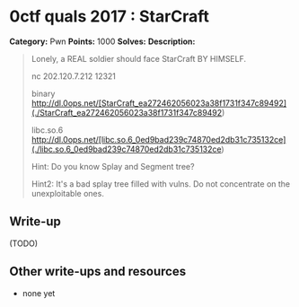 # 0ctf quals 2017 : StarCraft

**Category:** Pwn
**Points:** 1000
**Solves:** 
**Description:**

> Lonely, a REAL soldier should face StarCraft BY HIMSELF.
> 
> 
> nc 202.120.7.212 12321
> 
> 
> binary <http://dl.0ops.net/[StarCraft_ea272462056023a38f1731f347c89492](./StarCraft_ea272462056023a38f1731f347c89492>)
> 
> libc.so.6 <http://dl.0ops.net/[libc.so.6_0ed9bad239c74870ed2db31c735132ce](./libc.so.6_0ed9bad239c74870ed2db31c735132ce>)
> 
> 
> Hint: Do you know Splay and Segment tree?
> 
> 
> Hint2: It's a bad splay tree filled with vulns. Do not concentrate on the unexploitable ones.

## Write-up

(TODO)

## Other write-ups and resources

* none yet
